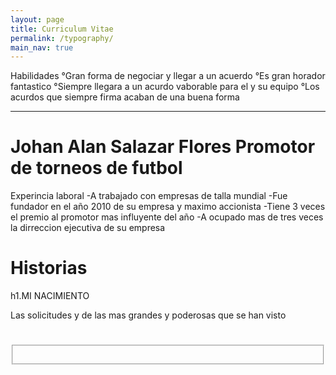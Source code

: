 ```yaml
---
layout: page
title: Curriculum Vitae
permalink: /typography/
main_nav: true
---
```


<p>Habilidades
°Gran forma de negociar y llegar a un acuerdo
°Es gran horador fantastico
°Siempre llegara a un acurdo vaborable para el y su equipo
°Los acurdos que siempre firma acaban de una buena forma</p>

<hr>

<h1 id="Johan Alan Salazar Flores">Johan Alan Salazar Flores
Promotor de torneos de futbol</h1>

Experincia laboral
-A trabajado con empresas de talla mundial
-Fue fundador en el año 2010 de su empresa y maximo accionista
-Tiene 3 veces el premio al promotor mas influyente del año
-A ocupado mas de tres veces la dirreccion ejecutiva de su empresa




<h1 id="solicitudes">Historias</h1>
h1.MI NACIMIENTO



<p>Las solicitudes y de las mas grandes y poderosas que se han visto</p>






<h1 id=""></h1>

<fieldset>
  <p></p>



